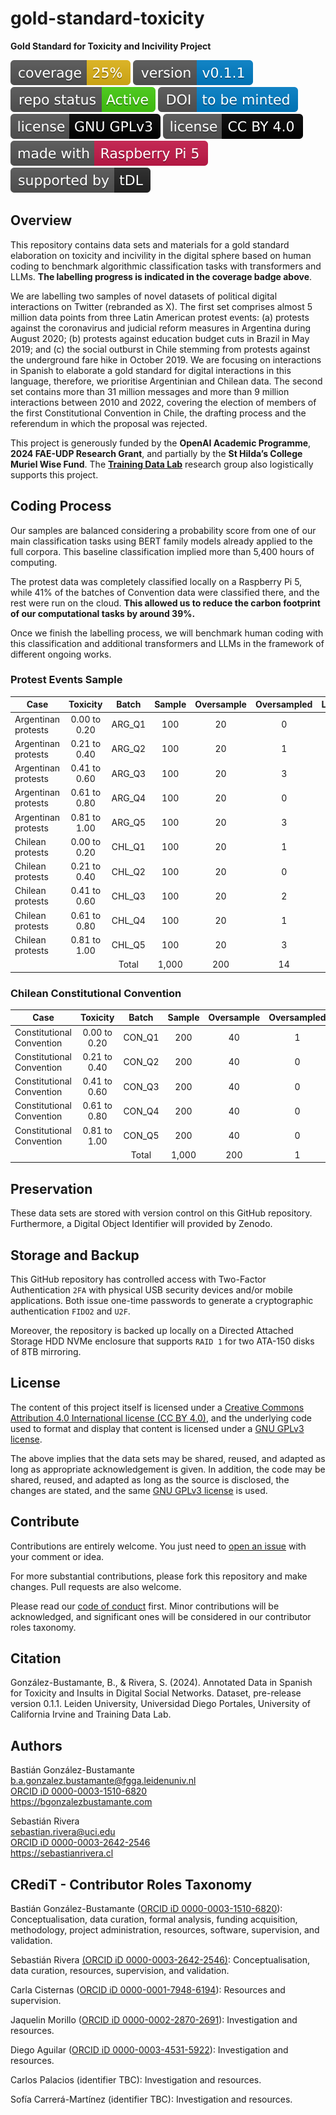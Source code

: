 # gold-standard-toxicity
**Gold Standard for Toxicity and Incivility Project**

[![Coverage](https://raw.githubusercontent.com/training-datalab/gold-standard-toxicity/main/badges/coverage_25.svg)](https://github.com/training-datalab/gold-standard-toxicity/tree/main/data/raw) [![Version](https://raw.githubusercontent.com/training-datalab/gold-standard-toxicity/main/badges/v_0_1_1.svg)](CHANGELOG.md) [![Project Status: Active – The project has reached a stable, usable state and is being actively developed.](https://raw.githubusercontent.com/training-datalab/gold-standard-toxicity/master/badges/active.svg)](STATUS.md) [![DOI](https://raw.githubusercontent.com/training-datalab/gold-standard-toxicity/main/badges/doi_to_be_minted.svg)](https://zenodo.org/communities/tdl/) [![License](https://raw.githubusercontent.com/training-datalab/gold-standard-toxicity/main/badges/gnu.svg)](LICENSE-GPL.md) [![License](https://raw.githubusercontent.com/training-datalab/gold-standard-toxicity/main/badges/cc_by_4_0.svg)](LICENSE-CC.md) [![Raspberry](https://raw.githubusercontent.com/training-datalab/gold-standard-toxicity/main/badges/rpi5.svg)](https://www.raspberrypi.com/) [![tDL](https://raw.githubusercontent.com/training-datalab/gold-standard-toxicity/main/badges/tDL.svg)](https://training-datalab.com/)

## Overview

This repository contains data sets and materials for a gold standard elaboration on toxicity and incivility in the digital sphere based on human coding to benchmark algorithmic classification tasks with transformers and LLMs. **The labelling progress is indicated in the coverage badge above**.

We are labelling two samples of novel datasets of political digital interactions on Twitter (rebranded as X). The first set comprises almost 5 million data points from three Latin American protest events: (a) protests against the coronavirus and judicial reform measures in Argentina during August 2020; (b) protests against education budget cuts in Brazil in May 2019; and (c) the social outburst in Chile stemming from protests against the underground fare hike in October 2019. We are focusing on interactions in Spanish to elaborate a gold standard for digital interactions in this language, therefore, we prioritise Argentinian and Chilean data. The second set contains more than 31 million messages and more than 9 million interactions between 2010 and 2022, covering the election of members of the first Constitutional Convention in Chile, the drafting process and the referendum in which the proposal was rejected.

This project is generously funded by the **OpenAI Academic Programme**, **2024 FAE-UDP Research Grant**, and partially by the **St Hilda’s College Muriel Wise Fund**. The [**Training Data Lab**](https://training-datalab.com/) research group also logistically supports this project.

## Coding Process

Our samples are balanced considering a probability score from one of our main classification tasks using BERT family models already applied to the full corpora. This baseline classification implied more than 5,400 hours of computing.

The protest data was completely classified locally on a Raspberry Pi 5, while 41% of the batches of Convention data were classified there, and the rest were run on the cloud. **This allowed us to reduce the carbon footprint of our computational tasks by around 39%.**

Once we finish the labelling process, we will benchmark human coding with this classification and additional transformers and LLMs in the framework of different ongoing works.

### Protest Events Sample

| Case                |   Toxicity   | Batch  | Sample | Oversample | Oversampled |      Labelbox      | Priority |
| ------------------- | :----------: | :----: | :----: | :--------: | :---------: | :----------------: | :------: |
| Argentinan protests | 0.00 to 0.20 | ARG_Q1 |  100   |     20     |      0      | :white_check_mark: |    2     |
| Argentinan protests | 0.21 to 0.40 | ARG_Q2 |  100   |     20     |      1      | :white_check_mark: |    3     |
| Argentinan protests | 0.41 to 0.60 | ARG_Q3 |  100   |     20     |      3      | :white_check_mark: |    4     |
| Argentinan protests | 0.61 to 0.80 | ARG_Q4 |  100   |     20     |      0      | :white_check_mark: |    3     |
| Argentinan protests | 0.81 to 1.00 | ARG_Q5 |  100   |     20     |      3      | :white_check_mark: |    2     |
| Chilean protests    | 0.00 to 0.20 | CHL_Q1 |  100   |     20     |      1      | :white_check_mark: |    1     |
| Chilean protests    | 0.21 to 0.40 | CHL_Q2 |  100   |     20     |      0      | :white_check_mark: |    2     |
| Chilean protests    | 0.41 to 0.60 | CHL_Q3 |  100   |     20     |      2      | :white_check_mark: |    3     |
| Chilean protests    | 0.61 to 0.80 | CHL_Q4 |  100   |     20     |      1      | :white_check_mark: |    2     |
| Chilean protests    | 0.81 to 1.00 | CHL_Q5 |  100   |     20     |      3      | :white_check_mark: |    1     |
|                     |              | Total  | 1,000  |    200     |     14      |                    |          |

### Chilean Constitutional Convention

| Case                      |   Toxicity   | Batch  | Sample | Oversample | Oversampled |      Labelbox      | Priority |
| ------------------------- | :----------: | :----: | :----: | :--------: | :---------: | :----------------: | :------: |
| Constitutional Convention | 0.00 to 0.20 | CON_Q1 |  200   |     40     |      1      | :white_check_mark: |    3     |
| Constitutional Convention | 0.21 to 0.40 | CON_Q2 |  200   |     40     |      0      | :white_check_mark: |    4     |
| Constitutional Convention | 0.41 to 0.60 | CON_Q3 |  200   |     40     |      0      | :white_check_mark: |    5     |
| Constitutional Convention | 0.61 to 0.80 | CON_Q4 |  200   |     40     |      0      | :white_check_mark: |    4     |
| Constitutional Convention | 0.81 to 1.00 | CON_Q5 |  200   |     40     |      0      | :white_check_mark: |    3     |
|                           |              | Total  | 1,000  |    200     |      1      |                    |          |

## Preservation

These data sets are stored with version control on this GitHub repository. Furthermore, a Digital Object Identifier will provided by Zenodo.

## Storage and Backup

This GitHub repository has controlled access with Two-Factor Authentication `2FA` with physical USB security devices and/or mobile applications. Both issue one-time passwords to generate a cryptographic authentication `FIDO2` and `U2F`.

Moreover, the repository is backed up locally on a Directed Attached Storage HDD NVMe enclosure that supports `RAID 1` for two ATA-150 disks of 8TB mirroring.

## License

The content of this project itself is licensed under a [Creative Commons Attribution 4.0 International license (CC BY 4.0)](LICENSE-CC.md), and the underlying code used to format and display that content is licensed under a [GNU GPLv3 license](LICENSE-GPL.md).

The above implies that the data sets may be shared, reused, and adapted as long as appropriate acknowledgement is given. In addition, the code may be shared, reused, and adapted as long as the source is disclosed, the changes are stated, and the same [GNU GPLv3 license](LICENSE-GPL.md) is used.

## Contribute

Contributions are entirely welcome. You just need to [open an issue](https://github.com/training-datalab/gold-standard-toxicity/issues/new) with your comment or idea.

For more substantial contributions, please fork this repository and make changes. Pull requests are also welcome.

Please read our [code of conduct](CODE_OF_CONDUCT.md) first. Minor contributions will be acknowledged, and significant ones will be considered in our contributor roles taxonomy.

## Citation

González-Bustamante, B., & Rivera, S. (2024). Annotated Data in Spanish for Toxicity and Insults in Digital Social Networks. Dataset, pre-release version 0.1.1. Leiden University, Universidad Diego Portales, University of California Irvine and Training Data Lab.

## Authors

Bastián González-Bustamante \
b.a.gonzalez.bustamante@fgga.leidenuniv.nl \
[ORCID iD 0000-0003-1510-6820](https://orcid.org/0000-0003-1510-6820) \
https://bgonzalezbustamante.com

Sebastián Rivera \
sebastian.rivera@uci.edu \
[ORCID iD 0000-0003-2642-2546](https://orcid.org/0000-0003-2642-2546) \
https://sebastianrivera.cl

## CRediT - Contributor Roles Taxonomy

Bastián González-Bustamante ([ORCID iD 0000-0003-1510-6820](https://orcid.org/0000-0003-1510-6820)): Conceptualisation, data curation, formal analysis, funding acquisition, methodology, project administration, resources, software, supervision, and validation.

Sebastián Rivera [(ORCID iD 0000-0003-2642-2546)](https://orcid.org/0000-0003-2642-2546): Conceptualisation, data curation, resources, supervision, and validation.

Carla Cisternas ([ORCID iD 0000-0001-7948-6194](https://orcid.org/0000-0001-7948-6194)): Resources and supervision.

Jaquelin Morillo ([ORCID iD 0000-0002-2870-2691](https://orcid.org/0000-0002-2870-2691)): Investigation and resources.

Diego Aguilar ([ORCID iD 0000-0003-4531-5922](https://orcid.org/0000-0003-4531-5922)): Investigation and resources.

Carlos Palacios (identifier TBC): Investigation and resources.

Sofía Carrerá-Martínez (identifier TBC): Investigation and resources.

